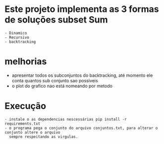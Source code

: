 # Este projeto implementa as 3 formas de soluções subset Sum

    - Dinamico
    - Recursivo
    - backtracking

# melhorias 
 - apresentar todos os subconjuntos  do backtracking, até momento ele conta quantos sub conjunto sao possiveis
 - o plot do grafico nao está nomeando por metodo

# Execução
    - instale o as dependencias nescessárias pip install -r requirements.txt
    - o programa pega o conjunto do arquivo conjuntos.txt, para alterar o conjunto altere o arquivo
      sempre respeitando as virgulas.
    